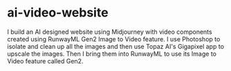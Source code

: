 # ai-video-website
I build an AI designed website using Midjourney with video components created using RunwayML Gen2 Image to Video feature. I use Photoshop to isolate and clean up all the images and then use Topaz AI's Gigapixel app to upscale the images.  Then I bring them into RunwayML to use its Image to Video feature called Gen2.   
